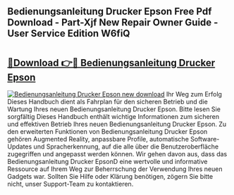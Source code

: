 ## Bedienungsanleitung Drucker Epson Free Pdf Download - Part-Xjf New Repair Owner Guide - User Service Edition W6fiQ

# <h2><a href="http://df1fbqy.blite.top/?on=Bedienungsanleitung+Drucker+Epson">🔗Download 👉🔴 Bedienungsanleitung Drucker Epson</a></h2>

[![Bedienungsanleitung Drucker Epson new download](https://i.imgur.com/lujVjoI.png)](http://df1fbqy.blite.top/?on=Bedienungsanleitung+Drucker+Epson)
Ihr Weg zum Erfolg Dieses Handbuch dient als Fahrplan für den sicheren Betrieb und die Wartung Ihres neuen Bedienungsanleitung Drucker Epson. Bitte lesen Sie sorgfältig Dieses Handbuch enthält wichtige Informationen zum sicheren und effektiven Betrieb Ihres neuen Bedienungsanleitung Drucker Epson. Zu den erweiterten Funktionen von Bedienungsanleitung Drucker Epson gehören Augmented Reality, anpassbare Profile, automatische Software-Updates und Spracherkennung, auf die alle über die Benutzeroberfläche zugegriffen und angepasst werden können. Wir gehen davon aus, dass das Bedienungsanleitung Drucker EpsonD eine wertvolle und informative Ressource auf Ihrem Weg zur Beherrschung der Verwendung Ihres neuen Gadgets war. Sollten Sie Hilfe oder Klärung benötigen, zögern Sie bitte nicht, unser Support-Team zu kontaktieren.

